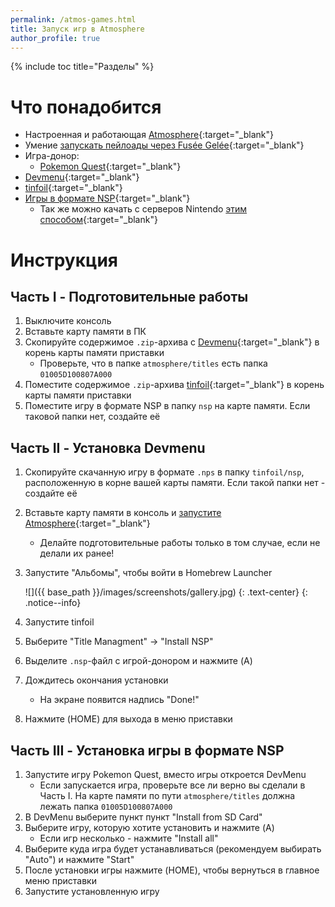 ```yaml
---
permalink: /atmos-games.html
title: Запуск игр в Atmosphere
author_profile: true
---
```

{% include toc title="Разделы" %}

# Что понадобится

* Настроенная и работающая [Atmosphere](atmos){:target="_blank"}
* Умение [запускать пейлоады через Fusée Gelée](fusee-gelee){:target="_blank"}
* Игра-донор: 
	* [Pokemon Quest](https://www.nintendo.com/games/detail/pokemon-quest-switch){:target="_blank"}
* [Devmenu](files/devmenu_atm.zip){:target="_blank"}
* [tinfoil](files/tinfoil.zip){:target="_blank"}
* [Игры в формате NSP](https://www.reddit.com/r/switchroms/comments/8xjo94/multihost_eshop_dlc_download_index/){:target="_blank"}
	* Так же можно качать с серверов Nintendo [этим способом](sxos-games#часть-ii---закачка-игр-в-формате-nsp){:target="_blank"}

# Инструкция

## Часть I - Подготовительные работы

1. Выключите консоль
1. Вставьте карту памяти в ПК
1. Скопируйте содержимое `.zip`-архива с [Devmenu](files/devmenu_atm.zip){:target="_blank"} в корень карты памяти приставки
	* Проверьте, что в папке `atmosphere/titles` есть папка `01005D100807A000`
1. Поместите содержимое `.zip`-архива [tinfoil](files/tinfoil.zip){:target="_blank"} в корень карты памяти приставки
1. Поместите игру в формате NSP в папку `nsp` на карте памяти. Если таковой папки нет, создайте её

## Часть II - Установка Devmenu

1. Скопируйте скачанную игру в формате `.nps` в папку `tinfoil/nsp`, расположенную в корне вашей карты памяти. Если такой папки нет - создайте её
1. Вставьте карту памяти в консоль и [запустите Atmosphere](atmos){:target="_blank"}
	* Делайте подготовительные работы только в том случае, если не делали их ранее!
1. Запустите "Альбомы", чтобы войти в Homebrew Launcher

	![]({{ base_path }}/images/screenshots/gallery.jpg) 
	{: .text-center}
	{: .notice--info}

1. Запустите tinfoil
1. Выберите "Title Managment" -> "Install NSP"
1. Выделите `.nsp`-файл с игрой-донором и нажмите (A)
1. Дождитесь окончания установки 
	* На экране появится надпись "Done!"
1. Нажмите (HOME) для выхода в меню приставки

## Часть III - Установка игры в формате NSP

1. Запустите игру Pokemon Quest, вместо игры откроется DevMenu 
	* Если запускается игра, проверьте все ли верно вы сделали в Часть I. На карте памяти по пути `atmosphere/titles` должна лежать папка `01005D100807A000`
1. В DevMenu выберите пункт пункт "Install from SD Card"
1. Выберите игру, которую хотите установить и нажмите (A)
	* Если игр несколько - нажмите "Install all"
1. Выберите куда игра будет устанавливаться (рекомендуем выбирать "Auto") и нажмите "Start"
1. После установки игры нажмите (HOME), чтобы вернуться в главное меню приставки
1. Запустите установленную игру